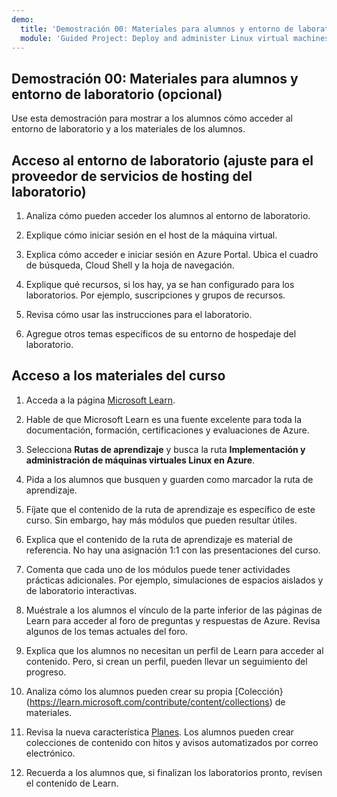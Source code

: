 ```yaml
---
demo:
  title: 'Demostración 00: Materiales para alumnos y entorno de laboratorio'
  module: 'Guided Project: Deploy and administer Linux virtual machines'
---
```

## Demostración 00: Materiales para alumnos y entorno de laboratorio (opcional)

Use esta demostración para mostrar a los alumnos cómo acceder al entorno de laboratorio y a los materiales de los alumnos. 

## Acceso al entorno de laboratorio (ajuste para el proveedor de servicios de hosting del laboratorio)

1. Analiza cómo pueden acceder los alumnos al entorno de laboratorio. 

1. Explique cómo iniciar sesión en el host de la máquina virtual.

1. Explica cómo acceder e iniciar sesión en Azure Portal. Ubica el cuadro de búsqueda, Cloud Shell y la hoja de navegación.
   
1. Explique qué recursos, si los hay, ya se han configurado para los laboratorios. Por ejemplo, suscripciones y grupos de recursos. 

1. Revisa cómo usar las instrucciones para el laboratorio. 

1. Agregue otros temas específicos de su entorno de hospedaje del laboratorio. 

## Acceso a los materiales del curso

1. Acceda a la página [Microsoft Learn](https://learn.microsoft.com).

1. Hable de que Microsoft Learn es una fuente excelente para toda la documentación, formación, certificaciones y evaluaciones de Azure. 

1. Selecciona **Rutas de aprendizaje** y busca la ruta **Implementación y administración de máquinas virtuales Linux en Azure**.

1. Pida a los alumnos que busquen y guarden como marcador la ruta de aprendizaje.

1. Fíjate que el contenido de la ruta de aprendizaje es específico de este curso. Sin embargo, hay más módulos que pueden resultar útiles. 

1. Explica que el contenido de la ruta de aprendizaje es material de referencia. No hay una asignación 1:1 con las presentaciones del curso.

1. Comenta que cada uno de los módulos puede tener actividades prácticas adicionales. Por ejemplo, simulaciones de espacios aislados y de laboratorio interactivas.

1. Muéstrale a los alumnos el vínculo de la parte inferior de las páginas de Learn para acceder al foro de preguntas y respuestas de Azure. Revisa algunos de los temas actuales del foro. 

1. Explica que los alumnos no necesitan un perfil de Learn para acceder al contenido. Pero, si crean un perfil, pueden llevar un seguimiento del progreso.

1. Analiza cómo los alumnos pueden crear su propia [Colección}(https://learn.microsoft.com/contribute/content/collections) de materiales.

1. Revisa la nueva característica [Planes](https://learn.microsoft.com/training/support/plans). Los alumnos pueden crear colecciones de contenido con hitos y avisos automatizados por correo electrónico.

1. Recuerda a los alumnos que, si finalizan los laboratorios pronto, revisen el contenido de Learn.



 
